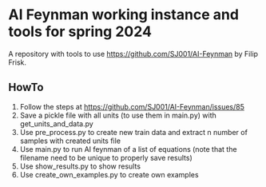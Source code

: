 # AI Feynman working instance and tools for spring 2024
A repository with tools to use https://github.com/SJ001/AI-Feynman by Filip Frisk.

## HowTo
1. Follow the steps at https://github.com/SJ001/AI-Feynman/issues/85
2. Save a pickle file with all units (to use them in main.py) with get_units_and_data.py
3. Use pre_process.py to create new train data and extract n number of samples with created units file
4. Use main.py to run AI feynman of a list of equations (note that the filename need to be unique to properly save results)
5. Use show_results.py to show results
6. Use create_own_examples.py to create own examples
